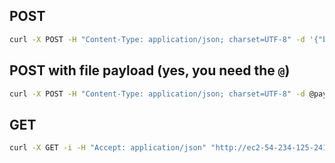 ## POST

```bash
curl -X POST -H "Content-Type: application/json; charset=UTF-8" -d '{"bit":true}' "http://ec2-54-234-125-241.compute-1.amazonaws.com:32782/watchable/dipswitch/show_survey_comm_388"
```

## POST with file payload (yes, you need the `@`)

```bash
curl -X POST -H "Content-Type: application/json; charset=UTF-8" -d @payload.json  "http://ec2-54-234-125-241.compute-1.amazonaws.com:32782/watchable/dipswitch/show_survey_comm_388"
```

## GET

```bash
curl -X GET -i -H "Accept: application/json" "http://ec2-54-234-125-241.compute-1.amazonaws.com:32782/watchable/dipswitch/mock_has_autorenew"
```

